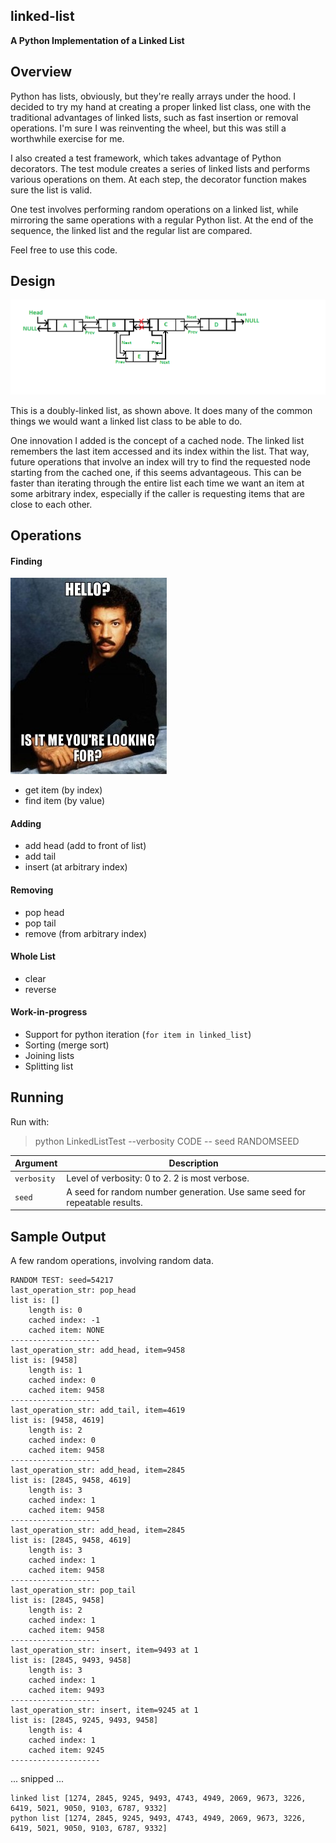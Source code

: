 ## linked-list

**A Python Implementation of a Linked List**

## Overview

Python has lists, obviously, but they're really arrays under the hood. I decided to try my hand at creating a proper linked list class, one with the traditional advantages of linked lists, such as fast insertion or removal operations. I'm sure I was reinventing the wheel, but this was still a worthwhile exercise for me.

I also created a test framework, which takes advantage of Python decorators. The test module creates a series of linked lists and performs various operations on them. At each step, the decorator function makes sure the list is valid.

One test involves performing random operations on a linked list, while mirroring the same operations with a regular Python list. At the end of the sequence, the linked list and the regular list are compared.

Feel free to use this code.

## Design

![](images/DoubleLinkedList.png) 

This is a doubly-linked list, as shown above. It does many of the common things we would want a linked list class to be able to do.

One innovation I added is the concept of a cached node. The linked list remembers the last item accessed and its index within the list. That way, future operations that involve an index will try to find the requested node starting from the cached one, if this seems advantageous. This can be faster than iterating through the entire list each time we want an item at some arbitrary index, especially if the caller is requesting items that are close to each other.

## Operations

#### Finding

![](images/IsItMeYoureLookingFor.jpg) 

* get item (by index)
* find item (by value)

#### Adding

* add head (add to front of list)
* add tail
* insert (at arbitrary index)

#### Removing

* pop head
* pop tail
* remove (from arbitrary index)

#### Whole List

* clear
* reverse

#### Work-in-progress

* Support for python iteration (`for item in linked_list`)
* Sorting (merge sort)
* Joining lists
* Splitting list

## Running

Run with:

> python LinkedListTest --verbosity CODE -- seed RANDOMSEED

Argument | Description
---------|------------
`verbosity` | Level of verbosity: 0 to 2. 2 is most verbose.
`seed` | A seed for random number generation. Use same seed for repeatable results.

## Sample Output

A few random operations, involving random data.

```
RANDOM TEST: seed=54217
last_operation_str: pop_head
list is: []
    length is: 0
    cached index: -1
    cached item: NONE
--------------------
last_operation_str: add_head, item=9458
list is: [9458]
    length is: 1
    cached index: 0
    cached item: 9458
--------------------
last_operation_str: add_tail, item=4619
list is: [9458, 4619]
    length is: 2
    cached index: 0
    cached item: 9458
--------------------
last_operation_str: add_head, item=2845
list is: [2845, 9458, 4619]
    length is: 3
    cached index: 1
    cached item: 9458
--------------------
last_operation_str: add_head, item=2845
list is: [2845, 9458, 4619]
    length is: 3
    cached index: 1
    cached item: 9458
--------------------
last_operation_str: pop_tail
list is: [2845, 9458]
    length is: 2
    cached index: 1
    cached item: 9458
--------------------
last_operation_str: insert, item=9493 at 1
list is: [2845, 9493, 9458]
    length is: 3
    cached index: 1
    cached item: 9493
--------------------
last_operation_str: insert, item=9245 at 1
list is: [2845, 9245, 9493, 9458]
    length is: 4
    cached index: 1
    cached item: 9245
--------------------
```
...
snipped
...
```
linked list [1274, 2845, 9245, 9493, 4743, 4949, 2069, 9673, 3226, 6419, 5021, 9050, 9103, 6787, 9332]
python list [1274, 2845, 9245, 9493, 4743, 4949, 2069, 9673, 3226, 6419, 5021, 9050, 9103, 6787, 9332]
```
